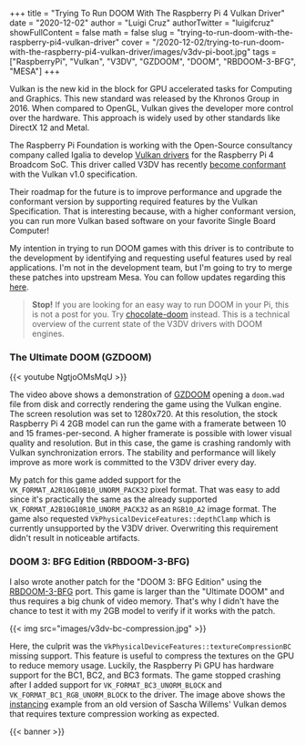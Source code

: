 +++
title = "Trying To Run DOOM With The Raspberry Pi 4 Vulkan Driver"
date = "2020-12-02"
author = "Luigi Cruz"
authorTwitter = "luigifcruz"
showFullContent = false
math = false
slug = "trying-to-run-doom-with-the-raspberry-pi4-vulkan-driver"
cover = "/2020-12-02/trying-to-run-doom-with-the-raspberry-pi4-vulkan-driver/images/v3dv-pi-boot.jpg"
tags = ["RaspberryPi", "Vulkan", "V3DV", "GZDOOM", "DOOM", "RBDOOM-3-BFG", "MESA"]
+++

Vulkan is the new kid in the block for GPU accelerated tasks for Computing and Graphics. This new standard was released by the Khronos Group in 2016. When compared to OpenGL, Vulkan gives the developer more control over the hardware. This approach is widely used by other standards like DirectX 12 and Metal.

The Raspberry Pi Foundation is working with the Open-Source consultancy company called Igalia to develop [Vulkan drivers](https://www.raspberrypi.org/blog/vulkan-raspberry-pi-first-triangle/) for the Raspberry Pi 4 Broadcom SoC. This driver called V3DV has recently [become conformant](https://www.raspberrypi.org/blog/vulkan-update-were-conformant/) with the Vulkan v1.0 specification.

Their roadmap for the future is to improve performance and upgrade the conformant version by supporting required features by the Vulkan Specification. That is interesting because, with a higher conformant version, you can run more Vulkan based software on your favorite Single Board Computer!

My intention in trying to run DOOM games with this driver is to contribute to the development by identifying and requesting useful features used by real applications. I'm not in the development team, but I'm going to try to merge these patches into upstream Mesa. You can follow updates regarding this [here]().

> **Stop!** If you are looking for an easy way to run DOOM in your Pi, this is not a post for you. Try [chocolate-doom](https://www.makeuseof.com/tag/run-doom-raspberry-pi/) instead. This is a technical overview of the current state of the V3DV drivers with DOOM engines.


### The Ultimate DOOM (GZDOOM)

{{< youtube NgtjoOMsMqU >}}

The video above shows a demonstration of [GZDOOM](https://zdoom.org/downloads) opening a `doom.wad` file from disk and correctly rendering the game using the Vulkan engine. The screen resolution was set to 1280x720. At this resolution, the stock Raspberry Pi 4 2GB model can run the game with a framerate between 10 and 15 frames-per-second. A higher framerate is possible with lower visual quality and resolution. But in this case, the game is crashing randomly with Vulkan synchronization errors. The stability and performance will likely improve as more work is committed to the V3DV driver every day.

My patch for this game added support for the `VK_FORMAT_A2R10G10B10_UNORM_PACK32` pixel format. That was easy to add since it's practically the same as the already supported `VK_FORMAT_A2B10G10R10_UNORM_PACK32` as an `RGB10_A2` image format. The game also requested `VkPhysicalDeviceFeatures::depthClamp` which is currently unsupported by the V3DV driver. Overwriting this requirement didn't result in noticeable artifacts.

### DOOM 3: BFG Edition (RBDOOM-3-BFG)

I also wrote another patch for the "DOOM 3: BFG Edition" using the [RBDOOM-3-BFG](https://github.com/RobertBeckebans/RBDOOM-3-BFG) port. This game is larger than the "Ultimate DOOM" and thus requires a big chunk of video memory. That's why I didn't have the chance to test it with my 2GB model to verify if it works with the patch.

{{< img src="images/v3dv-bc-compression.jpg" >}}

Here, the culprit was the `VkPhysicalDeviceFeatures::textureCompressionBC` missing support. This feature is useful to compress the textures on the GPU to reduce memory usage. Luckily, the Raspberry Pi GPU has hardware support for the BC1, BC2, and BC3 formats. The game stopped crashing after I added support for `VK_FORMAT_BC3_UNORM_BLOCK` and `VK_FORMAT_BC1_RGB_UNORM_BLOCK` to the driver. The image above shows the [instancing](https://raw.githubusercontent.com/SaschaWillems/vulkan_slim/master/instancing/instancing.cpp) example from an old version of Sascha Willems' Vulkan demos that requires texture compression working as expected. 

{{< banner >}}